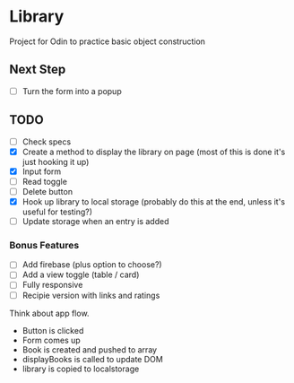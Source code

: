 # Library

Project for Odin to practice basic object construction


## Next Step

- [ ] Turn the form into a popup

## TODO

- [ ] Check specs
- [x] Create a method to display the library on page (most of this is done it's just hooking it up)
- [x] Input form
- [ ] Read toggle
- [ ] Delete button
- [x] Hook up library to local storage (probably do this at the end, unless it's useful for testing?)
- [ ] Update storage when an entry is added

### Bonus Features

- [ ] Add firebase (plus option to choose?)
- [ ] Add a view toggle (table / card)
- [ ] Fully responsive
- [ ] Recipie version with links and ratings

Think about app flow.
* Button is clicked
* Form comes up
* Book is created and pushed to array
* displayBooks is called to update DOM
* library is copied to localstorage

